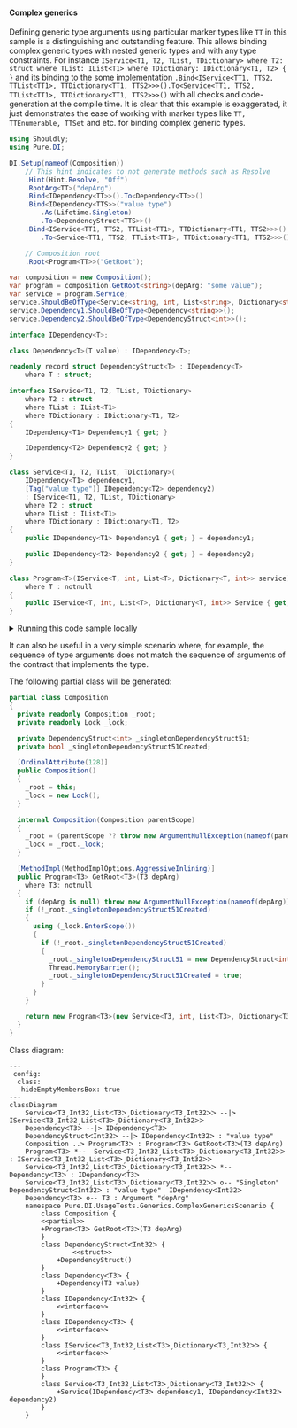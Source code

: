 #### Complex generics

Defining generic type arguments using particular marker types like ```TT``` in this sample is a distinguishing and outstanding feature. This allows binding complex generic types with nested generic types and with any type constraints. For instance ```IService<T1, T2, TList, TDictionary> where T2: struct where TList: IList<T1> where TDictionary: IDictionary<T1, T2> { }``` and its binding to the some implementation ```.Bind<IService<TT1, TTS2, TTList<TT1>, TTDictionary<TT1, TTS2>>>().To<Service<TT1, TTS2, TTList<TT1>, TTDictionary<TT1, TTS2>>>()``` with all checks and code-generation at the compile time. It is clear that this example is exaggerated, it just demonstrates the ease of working with marker types like ```TT, TTEnumerable, TTSet``` and etc. for binding complex generic types.


```c#
using Shouldly;
using Pure.DI;

DI.Setup(nameof(Composition))
    // This hint indicates to not generate methods such as Resolve
    .Hint(Hint.Resolve, "Off")
    .RootArg<TT>("depArg")
    .Bind<IDependency<TT>>().To<Dependency<TT>>()
    .Bind<IDependency<TTS>>("value type")
        .As(Lifetime.Singleton)
        .To<DependencyStruct<TTS>>()
    .Bind<IService<TT1, TTS2, TTList<TT1>, TTDictionary<TT1, TTS2>>>()
        .To<Service<TT1, TTS2, TTList<TT1>, TTDictionary<TT1, TTS2>>>()

    // Composition root
    .Root<Program<TT>>("GetRoot");

var composition = new Composition();
var program = composition.GetRoot<string>(depArg: "some value");
var service = program.Service;
service.ShouldBeOfType<Service<string, int, List<string>, Dictionary<string, int>>>();
service.Dependency1.ShouldBeOfType<Dependency<string>>();
service.Dependency2.ShouldBeOfType<DependencyStruct<int>>();

interface IDependency<T>;

class Dependency<T>(T value) : IDependency<T>;

readonly record struct DependencyStruct<T> : IDependency<T>
    where T : struct;

interface IService<T1, T2, TList, TDictionary>
    where T2 : struct
    where TList : IList<T1>
    where TDictionary : IDictionary<T1, T2>
{
    IDependency<T1> Dependency1 { get; }

    IDependency<T2> Dependency2 { get; }
}

class Service<T1, T2, TList, TDictionary>(
    IDependency<T1> dependency1,
    [Tag("value type")] IDependency<T2> dependency2)
    : IService<T1, T2, TList, TDictionary>
    where T2 : struct
    where TList : IList<T1>
    where TDictionary : IDictionary<T1, T2>
{
    public IDependency<T1> Dependency1 { get; } = dependency1;

    public IDependency<T2> Dependency2 { get; } = dependency2;
}

class Program<T>(IService<T, int, List<T>, Dictionary<T, int>> service)
    where T : notnull
{
    public IService<T, int, List<T>, Dictionary<T, int>> Service { get; } = service;
}
```

<details>
<summary>Running this code sample locally</summary>

- Make sure you have the [.NET SDK 9.0](https://dotnet.microsoft.com/en-us/download/dotnet/9.0) or later is installed
```bash
dotnet --list-sdk
```
- Create a net9.0 (or later) console application
```bash
dotnet new console -n Sample
```
- Add references to NuGet packages
  - [Pure.DI](https://www.nuget.org/packages/Pure.DI)
  - [Shouldly](https://www.nuget.org/packages/Shouldly)
```bash
dotnet add package Pure.DI
dotnet add package Shouldly
```
- Copy the example code into the _Program.cs_ file

You are ready to run the example 🚀
```bash
dotnet run
```

</details>

It can also be useful in a very simple scenario where, for example, the sequence of type arguments does not match the sequence of arguments of the contract that implements the type.

The following partial class will be generated:

```c#
partial class Composition
{
  private readonly Composition _root;
  private readonly Lock _lock;

  private DependencyStruct<int> _singletonDependencyStruct51;
  private bool _singletonDependencyStruct51Created;

  [OrdinalAttribute(128)]
  public Composition()
  {
    _root = this;
    _lock = new Lock();
  }

  internal Composition(Composition parentScope)
  {
    _root = (parentScope ?? throw new ArgumentNullException(nameof(parentScope)))._root;
    _lock = _root._lock;
  }

  [MethodImpl(MethodImplOptions.AggressiveInlining)]
  public Program<T3> GetRoot<T3>(T3 depArg)
    where T3: notnull
  {
    if (depArg is null) throw new ArgumentNullException(nameof(depArg));
    if (!_root._singletonDependencyStruct51Created)
    {
      using (_lock.EnterScope())
      {
        if (!_root._singletonDependencyStruct51Created)
        {
          _root._singletonDependencyStruct51 = new DependencyStruct<int>();
          Thread.MemoryBarrier();
          _root._singletonDependencyStruct51Created = true;
        }
      }
    }

    return new Program<T3>(new Service<T3, int, List<T3>, Dictionary<T3, int>>(new Dependency<T3>(depArg), _root._singletonDependencyStruct51));
  }
}
```

Class diagram:

```mermaid
---
 config:
  class:
   hideEmptyMembersBox: true
---
classDiagram
	ServiceᐸT3ˏInt32ˏListᐸT3ᐳˏDictionaryᐸT3ˏInt32ᐳᐳ --|> IServiceᐸT3ˏInt32ˏListᐸT3ᐳˏDictionaryᐸT3ˏInt32ᐳᐳ
	DependencyᐸT3ᐳ --|> IDependencyᐸT3ᐳ
	DependencyStructᐸInt32ᐳ --|> IDependencyᐸInt32ᐳ : "value type" 
	Composition ..> ProgramᐸT3ᐳ : ProgramᐸT3ᐳ GetRootᐸT3ᐳ(T3 depArg)
	ProgramᐸT3ᐳ *--  ServiceᐸT3ˏInt32ˏListᐸT3ᐳˏDictionaryᐸT3ˏInt32ᐳᐳ : IServiceᐸT3ˏInt32ˏListᐸT3ᐳˏDictionaryᐸT3ˏInt32ᐳᐳ
	ServiceᐸT3ˏInt32ˏListᐸT3ᐳˏDictionaryᐸT3ˏInt32ᐳᐳ *--  DependencyᐸT3ᐳ : IDependencyᐸT3ᐳ
	ServiceᐸT3ˏInt32ˏListᐸT3ᐳˏDictionaryᐸT3ˏInt32ᐳᐳ o-- "Singleton" DependencyStructᐸInt32ᐳ : "value type"  IDependencyᐸInt32ᐳ
	DependencyᐸT3ᐳ o-- T3 : Argument "depArg"
	namespace Pure.DI.UsageTests.Generics.ComplexGenericsScenario {
		class Composition {
		<<partial>>
		+ProgramᐸT3ᐳ GetRootᐸT3ᐳ(T3 depArg)
		}
		class DependencyStructᐸInt32ᐳ {
				<<struct>>
			+DependencyStruct()
		}
		class DependencyᐸT3ᐳ {
			+Dependency(T3 value)
		}
		class IDependencyᐸInt32ᐳ {
			<<interface>>
		}
		class IDependencyᐸT3ᐳ {
			<<interface>>
		}
		class IServiceᐸT3ˏInt32ˏListᐸT3ᐳˏDictionaryᐸT3ˏInt32ᐳᐳ {
			<<interface>>
		}
		class ProgramᐸT3ᐳ {
		}
		class ServiceᐸT3ˏInt32ˏListᐸT3ᐳˏDictionaryᐸT3ˏInt32ᐳᐳ {
			+Service(IDependencyᐸT3ᐳ dependency1, IDependencyᐸInt32ᐳ dependency2)
		}
	}
```

